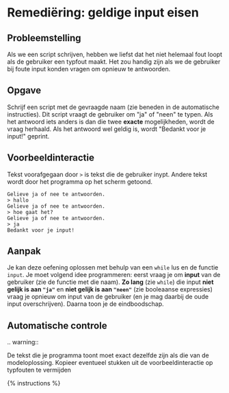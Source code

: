 # Remediëring: geldige input eisen

## Probleemstelling
Als we een script schrijven, hebben we liefst dat het niet helemaal fout loopt als de gebruiker een typfout maakt. Het zou handig zijn als we de gebruiker bij foute input konden vragen om opnieuw te antwoorden.

## Opgave
Schrijf een script met de gevraagde naam (zie beneden in de automatische instructies). Dit script vraagt de gebruiker om "ja" of "neen" te typen. Als het antwoord iets anders is dan die twee **exacte** mogelijkheden, wordt de vraag herhaald. Als het antwoord wel geldig is, wordt "Bedankt voor je input!" geprint.

## Voorbeeldinteractie
Tekst voorafgegaan door `>` is tekst die de gebruiker inypt. Andere tekst wordt door het programma op het scherm getoond.

```
Gelieve ja of nee te antwoorden.
> hallo
Gelieve ja of nee te antwoorden.
> hoe gaat het?
Gelieve ja of nee te antwoorden.
> ja
Bedankt voor je input!
```

## Aanpak
Je kan deze oefening oplossen met behulp van een `while` lus en de functie `input`. Je moet volgend idee programmeren: eerst vraag je om **input** van de gebruiker (zie de functie met die naam). **Zo lang** (zie `while`) die input **niet gelijk is aan `"ja"`** en **niet gelijk is aan `"neen"`** (zie booleaanse expressies) vraag je opnieuw om input van de gebruiker (en je mag daarbij de oude input overschrijven). Daarna toon je de eindboodschap.

## Automatische controle
.. warning::

   De tekst die je programma toont moet exact dezelfde zijn als die van de modeloplossing. Kopieer eventueel stukken uit de voorbeeldinteractie op typfouten te vermijden

{% instructions %}
